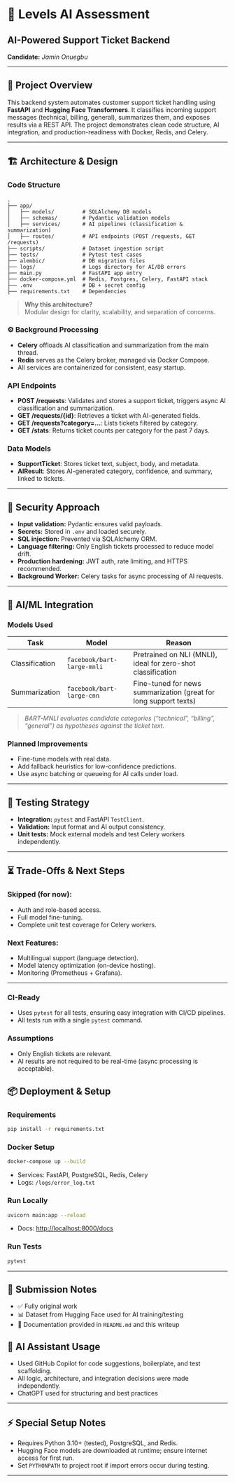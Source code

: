 
# 🧠 Levels AI Assessment

## AI-Powered Support Ticket Backend

**Candidate:** _Jamin Onuegbu_  

---

## 🚀 Project Overview

This backend system automates customer support ticket handling using **FastAPI** and **Hugging Face Transformers**. It classifies incoming support messages (technical, billing, general), summarizes them, and exposes results via a REST API. The project demonstrates clean code structure, AI integration, and production-readiness with Docker, Redis, and Celery.

---

## 🏗️ Architecture & Design

### Code Structure

```
.
├── app/
│   ├── models/         # SQLAlchemy DB models
│   ├── schemas/        # Pydantic validation models
│   ├── services/       # AI pipelines (classification & summarization)
│   ├── routes/         # API endpoints (POST /requests, GET /requests)
├── scripts/            # Dataset ingestion script
├── tests/              # Pytest test cases
├── alembic/            # DB migration files
├── logs/               # Logs directory for AI/DB errors
├── main.py             # FastAPI app entry
├── docker-compose.yml  # Redis, Postgres, Celery, FastAPI stack
├── .env                # DB + secret config
├── requirements.txt    # Dependencies
```

> **Why this architecture?**  
> Modular design for clarity, scalability, and separation of concerns.

### ⚙️ Background Processing

- **Celery** offloads AI classification and summarization from the main thread.
- **Redis** serves as the Celery broker, managed via Docker Compose.
- All services are containerized for consistent, easy startup.


### API Endpoints

- **POST /requests**: Validates and stores a support ticket, triggers async AI classification and summarization.
- **GET /requests/{id}**: Retrieves a ticket with AI-generated fields.
- **GET /requests?category=...**: Lists tickets filtered by category.
- **GET /stats**: Returns ticket counts per category for the past 7 days.

### Data Models

- **SupportTicket**: Stores ticket text, subject, body, and metadata.
- **AIResult**: Stores AI-generated category, confidence, and summary, linked to tickets.

---

## 🔐 Security Approach

- **Input validation:** Pydantic ensures valid payloads.
- **Secrets:** Stored in `.env` and loaded securely.
- **SQL injection:** Prevented via SQLAlchemy ORM.
- **Language filtering:** Only English tickets processed to reduce model drift.
- **Production hardening:** JWT auth, rate limiting, and HTTPS recommended.
- **Background Worker:** Celery tasks for async processing of AI requests.


---

## 🧠 AI/ML Integration

### Models Used

| Task           | Model                      | Reason                                                               |
|----------------|----------------------------|----------------------------------------------------------------------|
| Classification | `facebook/bart-large-mnli` | Pretrained on NLI (MNLI), ideal for zero-shot classification         |
| Summarization  | `facebook/bart-large-cnn`  | Fine-tuned for news summarization (great for long support texts)     |

> _BART-MNLI evaluates candidate categories (“technical”, “billing”, “general”) as hypotheses against the ticket text._

### Planned Improvements

- Fine-tune models with real data.
- Add fallback heuristics for low-confidence predictions.
- Use async batching or queueing for AI calls under load.

---

## 🧪 Testing Strategy

- **Integration:** `pytest` and FastAPI `TestClient`.
- **Validation:** Input format and AI output consistency.
- **Unit tests:** Mock external models and test Celery workers independently.

---

## ⏳ Trade-Offs & Next Steps

### Skipped (for now):

- Auth and role-based access.
- Full model fine-tuning.
- Complete unit test coverage for Celery workers.

### Next Features:

- Multilingual support (language detection).
- Model latency optimization (on-device hosting).
- Monitoring (Prometheus + Grafana).

---

### CI-Ready
- Uses `pytest` for all tests, ensuring easy integration with CI/CD pipelines.
- All tests run with a single `pytest` command.

### Assumptions

- Only English tickets are relevant.
- AI results are not required to be real-time (async processing is acceptable).


## 📦 Deployment & Setup

### Requirements

```bash
pip install -r requirements.txt
```

### Docker Setup

```bash
docker-compose up --build
```

- Services: FastAPI, PostgreSQL, Redis, Celery
- Logs: `/logs/error_log.txt`

### Run Locally

```bash
uvicorn main:app --reload
```

- Docs: [http://localhost:8000/docs](http://localhost:8000/docs)

### Run Tests

```bash
pytest
```

---

## 🧾 Submission Notes

- ✅ Fully original work
- 📊 Dataset from Hugging Face used for AI training/testing
- 📝 Documentation provided in `README.md` and this writeup


## 🤖 AI Assistant Usage

- Used GitHub Copilot for code suggestions, boilerplate, and test scaffolding.
- All logic, architecture, and integration decisions were made independently.
- ChatGPT used for structuring and best practices


---

## ⚡ Special Setup Notes

- Requires Python 3.10+ (tested), PostgreSQL, and Redis.
- Hugging Face models are downloaded at runtime; ensure internet access for first run.
- Set `PYTHONPATH` to project root if import errors occur during testing.

---

